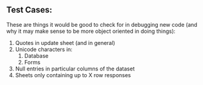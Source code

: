 ## Test Cases:

These are things it would be good to check for in debugging new code (and why it may make sense to be more object oriented in doing things): 

1. Quotes in update sheet (and in general)
2. Unicode characters in:
   1. Database
   2. Forms
3. Null entries in particular columns of the dataset
4. Sheets only containing up to X row responses
